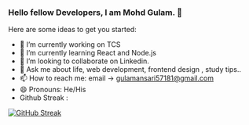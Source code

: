 ### Hello fellow Developers, I am Mohd Gulam. 👋



Here are some ideas to get you started:

- 🔭 I’m currently working on TCS
- 🌱 I’m currently learning React and Node.js
- 👯 I’m looking to collaborate on Linkedin.
- 💬 Ask me about life, web development, frontend design , study tips..
- 📫 How to reach me: email -> gulamansari57181@gmail.com
- 😄 Pronouns: He/His
- Github Streak :

[![GitHub Streak](https://github-readme-streak-stats.herokuapp.com/?user=gulamansari57181&theme=dark)](https://git.io/streak-stats)










